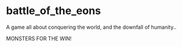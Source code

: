 # battle_of_the_eons
A game all about conquering the world, and the downfall of humanity..

MONSTERS FOR THE WIN!

